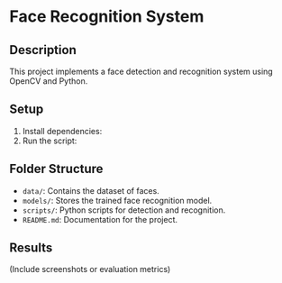 # Face Recognition System
## Description
This project implements a face detection and recognition system using OpenCV and Python.

## Setup
1. Install dependencies:
2. Run the script:

## Folder Structure
- `data/`: Contains the dataset of faces.
- `models/`: Stores the trained face recognition model.
- `scripts/`: Python scripts for detection and recognition.
- `README.md`: Documentation for the project.

## Results
(Include screenshots or evaluation metrics)
